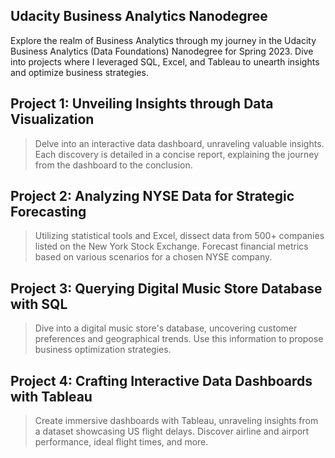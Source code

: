 ## Udacity Business Analytics Nanodegree 

Explore the realm of Business Analytics through my journey in the Udacity Business Analytics (Data Foundations) Nanodegree for Spring 2023. Dive into projects where I leveraged SQL, Excel, and Tableau to unearth insights and optimize business strategies.

## **Project 1: Unveiling Insights through Data Visualization**
>Delve into an interactive data dashboard, unraveling valuable insights. Each discovery is detailed in a concise report, explaining the journey from the dashboard to the conclusion.

## **Project 2: Analyzing NYSE Data for Strategic Forecasting**
>Utilizing statistical tools and Excel, dissect data from 500+ companies listed on the New York Stock Exchange. Forecast financial metrics based on various scenarios for a chosen NYSE company.

## **Project 3: Querying Digital Music Store Database with SQL**
>Dive into a digital music store's database, uncovering customer preferences and geographical trends. Use this information to propose business optimization strategies.

## **Project 4: Crafting Interactive Data Dashboards with Tableau**
>Create immersive dashboards with Tableau, unraveling insights from a dataset showcasing US flight delays. Discover airline and airport performance, ideal flight times, and more.
